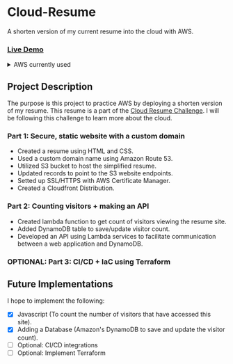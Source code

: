# Cloud-Resume 
A shorten version of my current resume into the cloud with AWS. 
### [Live Demo](https://han-pham-resume.click/)

<details>
<summary>AWS currently used</summary>
<br>
  <ul>
    <li>Amazon Route 53</li>
    <li>S3</li>
    <li>Certificate Manager</li>
    <li>Cloudfront</li>
    <li>Lambda</li>
    <li>DynamoDB</li>
  <ul>
</details>

## Project Description 
The purpose is this project to practice AWS by deploying a shorten version of my resume. This resume is a part of the [Cloud Resume Challenge](https://cloudresumechallenge.dev/docs/the-challenge/aws/). I will be following this challenge to learn more about the cloud. 
### Part 1: Secure, static website with a custom domain 
- Created a resume using HTML and CSS.
- Used a custom domain name using Amazon Route 53.
- Utilized S3 bucket to host the simplified resume.
- Updated records to point to the S3 website endpoints. 
- Setted up SSL/HTTPS with AWS Certificate Manager. 
- Created a Cloudfront Distribution.
### Part 2: Counting visitors + making an API 
- Created lambda function to get count of visitors viewing the resume site.
- Added DynamoDB table to save/update visitor count.
- Developed an API using Lambda services to facilitate communication between a web application and DynamoDB.
### OPTIONAL: Part 3: CI/CD + IaC using Terraform

## Future Implementations 
I hope to implement the following:
- [x] Javascript (To count the number of visitors that have accessed this site).
- [x] Adding a Database (Amazon's DynamoDB to save and update the visitor count).
- [ ] Optional: CI/CD integrations  
- [ ] Optional: Implement Terraform  

